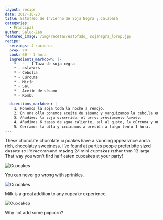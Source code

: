 ```yaml
---
layout: recipe
date: 2017-10-23
title: Estofado de Invierno de Soja Negra y Calabaza
categories:
  - Principal
author: Salud-Zen
featured_image: /img/recetas/estofado_ sojanegra_lprop.jpg
recipe:
  servings: 4 raciones
  prep: 20'
  cook: 60'- 1 hora
  ingredients_markdown: |-
    *	-	1 Taza de soja negra
    * -	Calabaza
    * -	Cebolla
    * -	Cúrcuma
    * -	Mirín
    * -	Sal
    * -	Aceite de sésamo
    * -	Kombu

  directions_markdown: |-
    1. Ponemos la soja toda la noche a remojo.
    2. En una olla ponemos aceite de sésamo y yanguizamos la cebolla en gajos, después añadimos la calabaza en dados grandes.
    3. Añadimos la soja escurrida, el arroz previamente lavado.
    4. Añadimos 6 tazas de agua caliente, sal al gusto, la cúrcuma y un chorrito de Mirín.
    5. Cerramos la olla y cocinamos a presión a fuego lento 1 hora.
---
```

These chocolate chocolate cupcakes have a stunning appearance and a rich, chocolatey sweetness. I've found at parties people prefer bite sized deserts so I'd recommend making 24 mini cupcakes rather than 12 large. That way you won't find half eaten cupcakes at your party!

![Cupcakes](https://images.unsplash.com/photo-1448131063153-f1e240f98a72?w=1560&h=940&fit=crop)

You can never go wrong with sprinkles.

![Cupcakes](https://images.unsplash.com/photo-1420730614543-e39f93134b0d?w=1560&h=940&fit=crop)

Milk is a great addition to any cupcake experience.

![Cupcakes](https://images.unsplash.com/photo-1457508252818-162dc1934c2f?w=1560&h=940&fit=crop)

Why not add some popcorn?
